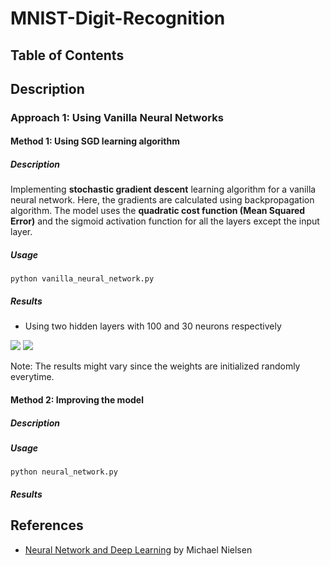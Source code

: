 # MNIST-Digit-Recognition

## Table of Contents

## Description
### Approach 1: Using Vanilla Neural Networks

#### Method 1: Using SGD learning algorithm

##### Description

Implementing <b>stochastic gradient descent</b> learning algorithm for a vanilla neural network. Here, the gradients are calculated using backpropagation algorithm. The model uses the <b>quadratic cost function (Mean Squared Error)</b> and the sigmoid activation function for all the layers except the input layer.

##### Usage

```python vanilla_neural_network.py```

##### Results

* Using two hidden layers with 100 and 30 neurons respectively
<img src = "assets/nn-with-100-30-hidden-layers.png">
<img src = "assets/vanilla-neural-network.png">

Note: The results might vary since the weights are initialized randomly everytime.
#### Method 2: Improving the model

##### Description
##### Usage

```python neural_network.py```

##### Results

## References
* <a href = "http://neuralnetworksanddeeplearning.com/index.html" >Neural Network and Deep Learning</a> by Michael Nielsen